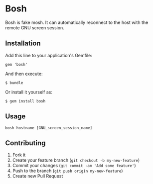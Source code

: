 # Bosh

Bosh is fake mosh.
It can automatically reconnect to the host with the remote GNU screen session.

## Installation

Add this line to your application's Gemfile:

    gem 'bosh'

And then execute:

    $ bundle

Or install it yourself as:

    $ gem install bosh

## Usage

    bosh hostname [GNU_screen_session_name]

## Contributing

1. Fork it
2. Create your feature branch (`git checkout -b my-new-feature`)
3. Commit your changes (`git commit -am 'Add some feature'`)
4. Push to the branch (`git push origin my-new-feature`)
5. Create new Pull Request
